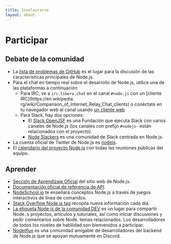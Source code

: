 ```yaml
---
title: Involucrarse
layout: about
---
```


# Participar

## Debate de la comunidad

- La [lista de problemas de GitHub](https://github.com/nodejs/node/issues) es el lugar para la discusión de las características principales de Node.js.
- Para el chat en tiempo real sobre el desarrollo de Node.js, utilice una de las plataformas a continuación
  - Para IRC, ve a `irc.libera.chat` en el canal `#node.js` con un [cliente IRC](https\://en.wikipedia. rg/wiki/Comparison_of_Internet_Relay_Chat_clients) o conéctate en tu navegador web al canal usando [un cliente web](https://kiwiirc.com/nextclient/)
  - Para Slack, hay dos opciones:
    - El [Slack OpenJSF](https://slack-invite.openjsf.org/) es una Fundación que ejecuta Slack con varios canales de Node.js (los canales con prefijo `#nodejs-` están relacionados con el proyecto).
    - [Node Slackers](https://www.nodeslackers.com/) es una comunidad de Slack centrada en Node.js.
- La cuenta oficial de Twitter de Node.js es [nodejs](https://twitter.com/nodejs).
- El [calendario del proyecto Node.js](https://nodejs.org/calendar) con todas las reuniones públicas del equipo.

## Aprender

- [Sección de Aprendizaje Oficial](https://nodejs.org/en/learn/) del sitio web de Node.js.
- [Documentación oficial de referencia de API](https://nodejs.org/api/).
- [NodeSchool.io](https://nodeschool.io/) te enseñará conceptos Node.js a través de juegos interactivos de línea de comandos.
- [Stack Overflow Node.js tag](https://stackoverflow.com/questions/tagged/node.js) recopila nueva información cada día.
- [La etiqueta Node.js de la comunidad DEV](https://dev.to/t/node) es un lugar para compartir Node. s proyectos, artículos y tutoriales, así como iniciar discusiones y pedir comentarios sobre Node. temas relacionados. Los desarrolladores de todos los niveles de habilidad son bienvenidos a participar.
- [Nodeiflux](https://discordapp.com/invite/vUsrbjd) es una comunidad amigable de desarrolladores del backend de Node.js que se apoyan mutuamente en Discord.
